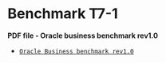 # Benchmark T7-1

**PDF file - Oracle business benchmark rev1.0**
- <a href="http://www.oracle.com/us/solutions/benchmark/ebus-r12-1-3-pay-ora-lrg-sun-t7-1-2745923.pdf" target="_blank">`Oracle Business benchmark rev1.0`</a> 
